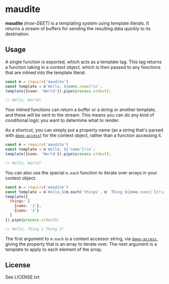 # maudite

**maudite** *(moe-DEET)* is a templating system using template literals. It returns
a stream of buffers for sending the resulting data quickly to its destination.

## Usage

A single function is exported, which acts as a template tag. This tag returns a
function taking in a context object, which is then passed to any functions that
are inlined into the template literal.

```js
const m = require('maudite')
const template = m`Hello, ${c=>c.name}!\n`;
template({name: 'World'}).pipe(process.stdout);

// Hello, World!
```

Your inlined functions can return a buffer or a string or another template, and
these will be sent to the stream. This means you can do any kind of conditional
logic you want to determine what to render.

As a shortcut, you can simply put a property name (as a string that's parsed
with [`deep-access`](https://www.npmjs.com/package/deep-access)) for the context object, rather than a function accessing it.

```js
const m = require('maudite')
const template = m`Hello, ${'name'}!\n`;
template({name: 'World'}).pipe(process.stdout);

// Hello, World!
```

You can also use the special `m.each` function to iterate over arrays in your
context object.

```js
const m = require('maudite')
const template = m`Hello,${m.each('things', m` Thing ${c=>c.name}`)}!\n`;
template({
  things: [
    {name: '1'},
    {name: '2'}
  ]
}).pipe(process.stdout);

// Hello, Thing 1 Thing 2!
```

The first argument to `m.each` is a context accessor string, via [`deep-access`](https://www.npmjs.com/package/deep-access),
giving the property that is an array to iterate over. The next argument is a
template to apply to each element of the array.

## License

See LICENSE.txt
